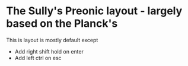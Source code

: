 # The Sully's Preonic layout - largely based on the Planck's

This is layout is mostly default except

- Add right shift hold on enter
- Add left ctrl on esc

